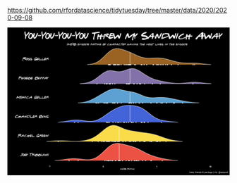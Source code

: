 https://github.com/rfordatascience/tidytuesday/tree/master/data/2020/2020-09-08

![alt text](https://github.com/apurdy/TidyTuesday/blob/master/2020-37/tidytuesday_2020_37_FriendsRidge.png)
